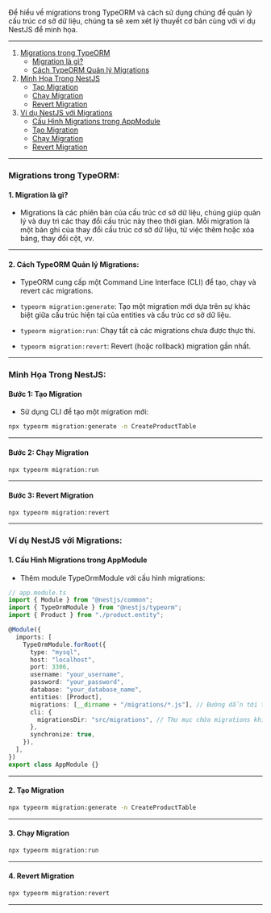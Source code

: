 Để hiểu về migrations trong TypeORM và cách sử dụng chúng để quản lý cấu trúc cơ sở dữ liệu, chúng ta sẽ xem xét lý thuyết cơ bản cùng với ví dụ NestJS để minh họa.

---

1. [Migrations trong TypeORM](#migrations-trong-typeorm)
   - [Migration là gì?](#1-migration-là-gì)
   - [Cách TypeORM Quản lý Migrations](#2-cách-typeorm-quản-lý-migrations)
2. [Minh Họa Trong NestJS](#minh-họa-trong-nestjs)
   - [Tạo Migration](#bước-1-tạo-migration)
   - [Chạy Migration](#bước-2-chạy-migration)
   - [Revert Migration](#bước-3-revert-migration)
3. [Ví dụ NestJS với Migrations](#ví-dụ-nestjs-với-migrations)
   - [Cấu Hình Migrations trong AppModule](#1-cấu-hình-migrations-trong-appmodule)
   - [Tạo Migration](#2-tạo-migration)
   - [Chạy Migration](#3-chạy-migration)
   - [Revert Migration](#4-revert-migration)

---

### Migrations trong TypeORM:

#### **1. Migration là gì?**

- Migrations là các phiên bản của cấu trúc cơ sở dữ liệu, chúng giúp quản lý và duy trì các thay đổi cấu trúc này theo thời gian. Mỗi migration là một bản ghi của thay đổi cấu trúc cơ sở dữ liệu, từ việc thêm hoặc xóa bảng, thay đổi cột, vv.

---

#### **2. Cách TypeORM Quản lý Migrations:**

- TypeORM cung cấp một Command Line Interface (CLI) để tạo, chạy và revert các migrations.

- `typeorm migration:generate`: Tạo một migration mới dựa trên sự khác biệt giữa cấu trúc hiện tại của entities và cấu trúc cơ sở dữ liệu.
- `typeorm migration:run`: Chạy tất cả các migrations chưa được thực thi.
- `typeorm migration:revert`: Revert (hoặc rollback) migration gần nhất.

---

### Minh Họa Trong NestJS:

#### **Bước 1: Tạo Migration**

- Sử dụng CLI để tạo một migration mới:

```bash
npx typeorm migration:generate -n CreateProductTable
```

---

#### **Bước 2: Chạy Migration**

```bash
npx typeorm migration:run
```

---

#### **Bước 3: Revert Migration**

```bash
npx typeorm migration:revert
```

---

### Ví dụ NestJS với Migrations:

#### **1. Cấu Hình Migrations trong AppModule**

- Thêm module TypeOrmModule với cấu hình migrations:

```typescript
// app.module.ts
import { Module } from "@nestjs/common";
import { TypeOrmModule } from "@nestjs/typeorm";
import { Product } from "./product.entity";

@Module({
  imports: [
    TypeOrmModule.forRoot({
      type: "mysql",
      host: "localhost",
      port: 3306,
      username: "your_username",
      password: "your_password",
      database: "your_database_name",
      entities: [Product],
      migrations: [__dirname + "/migrations/*.js"], // Đường dẫn tới thư mục chứa migrations
      cli: {
        migrationsDir: "src/migrations", // Thư mục chứa migrations khi tạo mới
      },
      synchronize: true,
    }),
  ],
})
export class AppModule {}
```

---

#### **2. Tạo Migration**

```bash
npx typeorm migration:generate -n CreateProductTable
```

---

#### **3. Chạy Migration**

```bash
npx typeorm migration:run
```

---

#### **4. Revert Migration**

```bash
npx typeorm migration:revert
```

---
